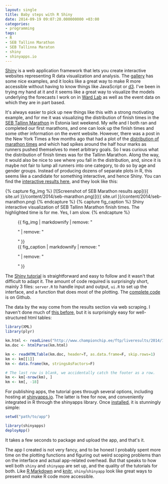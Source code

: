```yaml
---
layout: single
title: Baby steps with R Shiny
date: 2014-09-19 09:07:20.000000000 +03:00
categories:
- programming
tags:
- R
- SEB Tallinn Marathon
- SEB Tallinna Maraton
- shiny
- shinyapps.io
---
```


[Shiny](http://shiny.rstudio.com/) is a web application framework that lets you create interactive websites representing R data visualization and analysis. The [gallery](http://shiny.rstudio.com/gallery/) has some nice examples, and it looks like a great way to make R more accessible without having to know things like JavaScript or [d3](http://d3js.org/). I've been in trying my hand at it and it seems like a great way to visualize the models underlying the forecasts I work on in [Ward Lab](http://predictiveheuristics.com) as well as the event data on which they are in part based.

It's always easier to pick up new things like this with a strong motivating example, and for me it was visualizing the distribution of finish times in the [SEB Tallinn Marathon](http://www.tallinnmarathon.ee/) in Estonia last weekend. My wife and I both ran and completed our first marathons, and one can look up the finish times and some other information on the event website. However, there was a post in the New York Times a few months ago that had a plot of the [distribution of marathon times](http://www.nytimes.com/2014/04/23/upshot/what-good-marathons-and-bad-investments-have-in-common.html) and which had spikes around the half hour marks as runners pushed themselves to meet arbitrary goals. So I was curious what the distribution of finish times was for the Tallinn Marathon. Along the way, it would also be nice to see where you fall in the distribution, and, since it is maybe not fair to lump all runners into one category, to do so by age and gender groups. Instead of producing dozens of separate plots in R, this seems like a candidate for something interactive, and hence Shiny. You can find the [interactive results here](https://andybeger.shinyapps.io/seb-tallinn-marathon/), and they look like this:

{% capture fig_img %}
[![Screenshot of SEB Marathon results app]({{ site.url }}/content/2014/seb-marathon.png)]({{ site.url }}/content/2014/seb-marathon.png)
{% endcapture %}
{% capture fig_caption %}
Shiny interactive visualization of SEB Tallinn Marathon finish times. The highlighted time is for me. Yes, I am slow.
{% endcapture %}
<figure>
  {{ fig_img | markdownify | remove: "<p>" | remove: "</p>" }}
  <figcaption>{{ fig_caption | markdownify | remove: "<p>" | remove: "</p>" }}</figcaption>
</figure>

The [Shiny tutorial](http://shiny.rstudio.com/tutorial/) is straightforward and easy to follow and it wasn't that difficult to adapt it. The amount of code required is surprisingly short, mainly 3 files: `server.R` to handle input and output, `ui.R` to set up the interface, and a function that does most of the plotting. The [complete code](https://github.com/andybega/seb-tallinn-marathon) is on Github.

The data by the way come from the results section via web scraping. I haven't done much of [this before](http://andybeger.wordpress.com/2013/05/08/plot-of-duke-grade-inflation/), but it is surprisingly easy for well-structured html tables:

```r
library(XML)  
library(plyr)

km.html <- readLines("http://www.championchip.ee/ftp/liveresults/2014/140914_42km/")  
km.doc <- htmlParse(km.html)

km <- readHTMLTable(km.doc, header=T, as.data.frame=F, skip.rows=1)  
km <- km[[1]]  
km <- data.frame(km, stringsAsFactors=F)

# The last row is blank, we accidentally catch the footer as a row.  
km <- km[-nrow(km), ]  
km <- km[, -18]  
```

For publishing apps, the tutorial goes through several options, including hosting at [shinyapps.io](https://www.shinyapps.io/). The latter is free for now, and conveniently integrated in R through the shinyapps library. Once [installed](http://shiny.rstudio.com/articles/shinyapps.html), it is stunningly simple:

```r
setwd("path/to/app")

library(shinyapps)  
deployApp()  
```

It takes a few seconds to package and upload the app, and that's it.

The app I created is not very fancy, and to be honest I probably spent more time on the plotting functions and figuring out weird scoping problems than on the interface and actual app-related overhead. But that speaks to how well both `shiny` and `shinyapp` are set up, and the quality of the tutorials for both. Like [R Markdown](http://rmarkdown.rstudio.com/) and [knitr](http://yihui.name/knitr/), `shiny`/`shinyapp` look like great ways to present and make R code more accessible.

